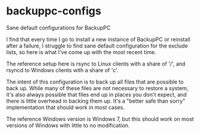 # backuppc-configs
Sane default configurations for BackupPC

I find that every time I go to install a new instance of BackupPC or reinstall after a failure, I struggle to find sane default configuration for the exclude lists, so here is what I've come up with the most recent time.

The reference setup here is rsync to Linux clients with a share of '/', and rsyncd to Windows clients with a share of 'c'.

The intent of this configuration is to back up all files that are possible to back up. While many of these files are not necessary to restore a system, it's also always possible that files end up in places you don't expect, and there is little overhead in backing them up. It's a "better safe than sorry" implementation that should work in most cases.

The reference Windows version is Windows 7, but this should work on most versions of Windows with little to no modification.
